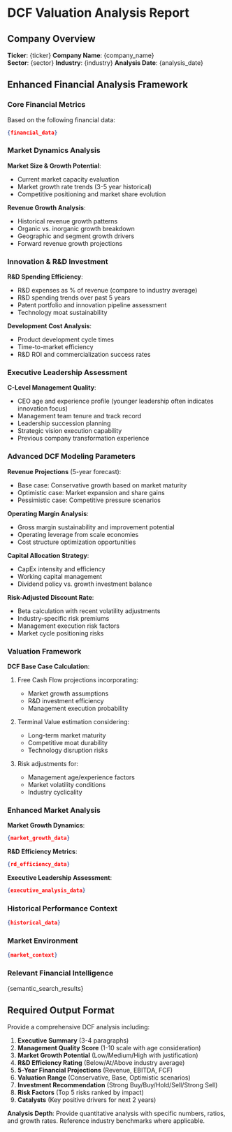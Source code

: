 # DCF Valuation Analysis Report

## Company Overview
**Ticker**: {ticker}
**Company Name**: {company_name}  
**Sector**: {sector}
**Industry**: {industry}
**Analysis Date**: {analysis_date}

## Enhanced Financial Analysis Framework

### Core Financial Metrics
Based on the following financial data:
```json
{financial_data}
```

### Market Dynamics Analysis
**Market Size & Growth Potential**:
- Current market capacity evaluation
- Market growth rate trends (3-5 year historical)
- Competitive positioning and market share evolution

**Revenue Growth Analysis**:
- Historical revenue growth patterns
- Organic vs. inorganic growth breakdown  
- Geographic and segment growth drivers
- Forward revenue growth projections

### Innovation & R&D Investment
**R&D Spending Efficiency**:
- R&D expenses as % of revenue (compare to industry average)
- R&D spending trends over past 5 years
- Patent portfolio and innovation pipeline assessment
- Technology moat sustainability

**Development Cost Analysis**:
- Product development cycle times
- Time-to-market efficiency
- R&D ROI and commercialization success rates

### Executive Leadership Assessment
**C-Level Management Quality**:
- CEO age and experience profile (younger leadership often indicates innovation focus)
- Management team tenure and track record
- Leadership succession planning
- Strategic vision execution capability
- Previous company transformation experience

### Advanced DCF Modeling Parameters

**Revenue Projections** (5-year forecast):
- Base case: Conservative growth based on market maturity
- Optimistic case: Market expansion and share gains
- Pessimistic case: Competitive pressure scenarios

**Operating Margin Analysis**:
- Gross margin sustainability and improvement potential
- Operating leverage from scale economies
- Cost structure optimization opportunities

**Capital Allocation Strategy**:
- CapEx intensity and efficiency
- Working capital management
- Dividend policy vs. growth investment balance

**Risk-Adjusted Discount Rate**:
- Beta calculation with recent volatility adjustments
- Industry-specific risk premiums
- Management execution risk factors
- Market cycle positioning risks

### Valuation Framework

**DCF Base Case Calculation**:
1. Free Cash Flow projections incorporating:
   - Market growth assumptions
   - R&D investment efficiency
   - Management execution probability
   
2. Terminal Value estimation considering:
   - Long-term market maturity
   - Competitive moat durability
   - Technology disruption risks

3. Risk adjustments for:
   - Management age/experience factors
   - Market volatility conditions
   - Industry cyclicality

### Enhanced Market Analysis
**Market Growth Dynamics**:
```json
{market_growth_data}
```

**R&D Efficiency Metrics**:
```json
{rd_efficiency_data}
```

**Executive Leadership Assessment**:
```json
{executive_analysis_data}
```

### Historical Performance Context
```json
{historical_data}
```

### Market Environment
```json
{market_context}
```

### Relevant Financial Intelligence
{semantic_search_results}

## Required Output Format

Provide a comprehensive DCF analysis including:

1. **Executive Summary** (3-4 paragraphs)
2. **Management Quality Score** (1-10 scale with age consideration)  
3. **Market Growth Potential** (Low/Medium/High with justification)
4. **R&D Efficiency Rating** (Below/At/Above industry average)
5. **5-Year Financial Projections** (Revenue, EBITDA, FCF)
6. **Valuation Range** (Conservative, Base, Optimistic scenarios)
7. **Investment Recommendation** (Strong Buy/Buy/Hold/Sell/Strong Sell)
8. **Risk Factors** (Top 5 risks ranked by impact)
9. **Catalysts** (Key positive drivers for next 2 years)

**Analysis Depth**: Provide quantitative analysis with specific numbers, ratios, and growth rates. Reference industry benchmarks where applicable.